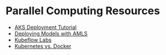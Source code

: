 # Parallel Computing Resources

- [AKS Deployment Tutorial](https://github.com/Microsoft/AKSDeploymentTutorialAML)
- [Deploying Models with AMLS](https://docs.microsoft.com/en-us/azure/machine-learning/service/how-to-deploy-and-where)
- [Kubeflow Labs](https://github.com/Azure/kubeflow-labs)
- [Kubernetes vs. Docker](https://www.sumologic.com/blog/devops/kubernetes-vs-docker/)
